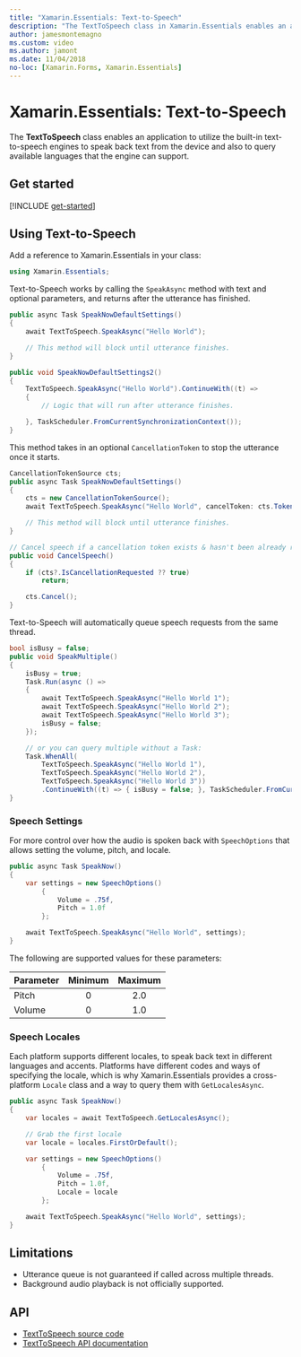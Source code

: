 ```yaml
---
title: "Xamarin.Essentials: Text-to-Speech"
description: "The TextToSpeech class in Xamarin.Essentials enables an application utilize the built in text-to-speech engines to speak back text from the device and also to query available languages that the engine can support."
author: jamesmontemagno
ms.custom: video
ms.author: jamont
ms.date: 11/04/2018
no-loc: [Xamarin.Forms, Xamarin.Essentials]
---
```


# Xamarin.Essentials: Text-to-Speech

The **TextToSpeech** class enables an application to utilize the built-in text-to-speech engines to speak back text from the device and also to query available languages that the engine can support.

## Get started

[!INCLUDE [get-started](includes/get-started.md)]

## Using Text-to-Speech

Add a reference to Xamarin.Essentials in your class:

```csharp
using Xamarin.Essentials;
```

Text-to-Speech works by calling the `SpeakAsync` method with text and optional parameters, and returns after the utterance has finished.

```csharp
public async Task SpeakNowDefaultSettings()
{
    await TextToSpeech.SpeakAsync("Hello World");

    // This method will block until utterance finishes.
}

public void SpeakNowDefaultSettings2()
{
    TextToSpeech.SpeakAsync("Hello World").ContinueWith((t) =>
    {
        // Logic that will run after utterance finishes.

    }, TaskScheduler.FromCurrentSynchronizationContext());
}
```

This method takes in an optional `CancellationToken` to stop the utterance once it starts.

```csharp
CancellationTokenSource cts;
public async Task SpeakNowDefaultSettings()
{
    cts = new CancellationTokenSource();
    await TextToSpeech.SpeakAsync("Hello World", cancelToken: cts.Token);

    // This method will block until utterance finishes.
}

// Cancel speech if a cancellation token exists & hasn't been already requested.
public void CancelSpeech()
{
    if (cts?.IsCancellationRequested ?? true)
        return;

    cts.Cancel();
}
```

Text-to-Speech will automatically queue speech requests from the same thread.

```csharp
bool isBusy = false;
public void SpeakMultiple()
{
    isBusy = true;
    Task.Run(async () =>
    {
        await TextToSpeech.SpeakAsync("Hello World 1");
        await TextToSpeech.SpeakAsync("Hello World 2");
        await TextToSpeech.SpeakAsync("Hello World 3");
        isBusy = false;
    });

    // or you can query multiple without a Task:
    Task.WhenAll(
        TextToSpeech.SpeakAsync("Hello World 1"),
        TextToSpeech.SpeakAsync("Hello World 2"),
        TextToSpeech.SpeakAsync("Hello World 3"))
        .ContinueWith((t) => { isBusy = false; }, TaskScheduler.FromCurrentSynchronizationContext());
}
```

### Speech Settings

For more control over how the audio is spoken back with `SpeechOptions` that allows setting the volume, pitch, and locale.

```csharp
public async Task SpeakNow()
{
    var settings = new SpeechOptions()
        {
            Volume = .75f,
            Pitch = 1.0f
        };

    await TextToSpeech.SpeakAsync("Hello World", settings);
}
```

The following are supported values for these parameters:

| Parameter | Minimum | Maximum |
| --- | :---: | :---: |
| Pitch | 0 | 2.0 |
| Volume | 0 | 1.0 |

### Speech Locales

Each platform supports different locales, to speak back text in different languages and accents. Platforms have different codes and ways of specifying the locale, which is why Xamarin.Essentials provides a cross-platform `Locale` class and a way to query them with `GetLocalesAsync`.

```csharp
public async Task SpeakNow()
{
    var locales = await TextToSpeech.GetLocalesAsync();

    // Grab the first locale
    var locale = locales.FirstOrDefault();

    var settings = new SpeechOptions()
        {
            Volume = .75f,
            Pitch = 1.0f,
            Locale = locale
        };

    await TextToSpeech.SpeakAsync("Hello World", settings);
}
```

## Limitations

- Utterance queue is not guaranteed if called across multiple threads.
- Background audio playback is not officially supported.

## API

- [TextToSpeech source code](https://github.com/xamarin/Essentials/tree/main/Xamarin.Essentials/TextToSpeech)
- [TextToSpeech API documentation](xref:Xamarin.Essentials.TextToSpeech)
